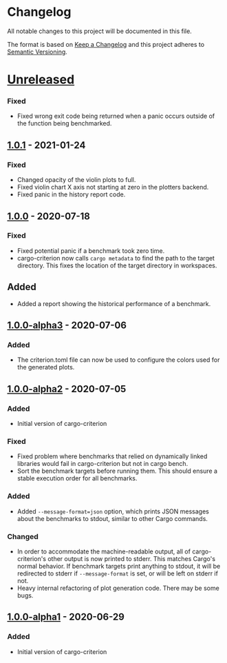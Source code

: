 # Changelog
All notable changes to this project will be documented in this file.

The format is based on [Keep a Changelog](http://keepachangelog.com/en/1.0.0/)
and this project adheres to [Semantic Versioning](http://semver.org/spec/v2.0.0.html).

# [Unreleased]
### Fixed
- Fixed wrong exit code being returned when a panic occurs outside of the function being benchmarked. 

## [1.0.1] - 2021-01-24
### Fixed
- Changed opacity of the violin plots to full.
- Fixed violin chart X axis not starting at zero in the plotters backend.
- Fixed panic in the history report code.

## [1.0.0] - 2020-07-18
### Fixed
- Fixed potential panic if a benchmark took zero time.
- cargo-criterion now calls `cargo metadata` to find the path to the target directory. This fixes
  the location of the target directory in workspaces.

## Added
- Added a report showing the historical performance of a benchmark.

## [1.0.0-alpha3] - 2020-07-06
### Added
- The criterion.toml file can now be used to configure the colors used for the generated plots.

## [1.0.0-alpha2] - 2020-07-05
### Added
- Initial version of cargo-criterion
### Fixed
- Fixed problem where benchmarks that relied on dynamically linked libraries would fail
  in cargo-criterion but not in cargo bench.
- Sort the benchmark targets before running them. This should ensure a stable execution order
  for all benchmarks.

### Added
- Added `--message-format=json` option, which prints JSON messages about the benchmarks to
  stdout, similar to other Cargo commands.

### Changed
- In order to accommodate the machine-readable output, all of cargo-criterion's other output
  is now printed to stderr. This matches Cargo's normal behavior. If benchmark targets print 
  anything to stdout, it will be redirected to stderr if `--message-format` is set, or will be 
  left on stderr if not.
- Heavy internal refactoring of plot generation code. There may be some bugs.

## [1.0.0-alpha1] - 2020-06-29
### Added
- Initial version of cargo-criterion


[1.0.0-alpha1]: https://github.com/bheisler/cargo-criterion/compare/e5fa23b...1.0.0-alpha1
[1.0.0-alpha2]: https://github.com/bheisler/cargo-criterion/compare/1.0.0-alpha1...1.0.0-alpha2
[1.0.0-alpha3]: https://github.com/bheisler/cargo-criterion/compare/1.0.0-alpha2...1.0.0-alpha3
[1.0.0]: https://github.com/bheisler/cargo-criterion/compare/1.0.0-alpha3...1.0.0
[1.0.1]: https://github.com/bheisler/cargo-criterion/compare/1.0.0-alpha3...1.0.1
[Unreleased]: https://github.com/bheisler/cargo-criterion/compare/1.0.1...HEAD